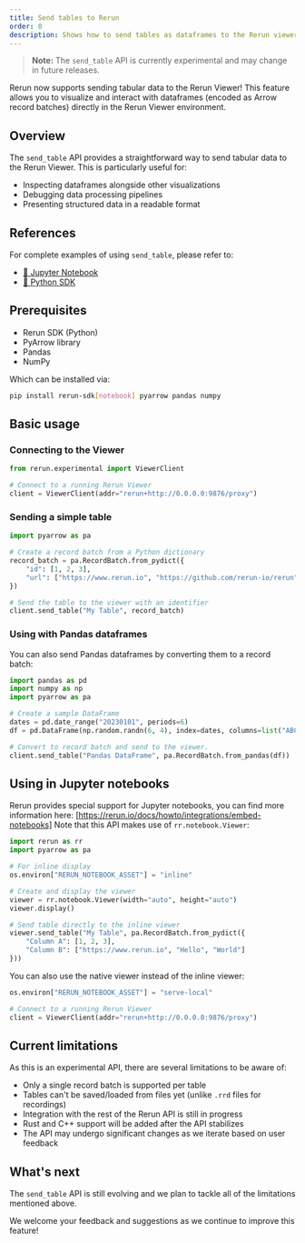 ```yaml
---
title: Send tables to Rerun
order: 0
description: Shows how to send tables as dataframes to the Rerun viewer.
---
```


> **Note:** The `send_table` API is currently experimental and may change in future releases.

Rerun now supports sending tabular data to the Rerun Viewer! This feature allows you to visualize and interact with dataframes (encoded as Arrow record batches) directly in the Rerun Viewer environment.

## Overview

The `send_table` API provides a straightforward way to send tabular data to the Rerun Viewer. This is particularly useful for:

- Inspecting dataframes alongside other visualizations
- Debugging data processing pipelines
- Presenting structured data in a readable format

## References

For complete examples of using `send_table`, please refer to:

- [🐍 Jupyter Notebook](https://github.com/rerun-io/rerun/blob/main/examples/python/notebook/send_table.ipynb)
- [🐍 Python SDK](https://github.com/rerun-io/rerun/blob/main/docs/snippets/all/howto/send_table.py)

## Prerequisites

- Rerun SDK (Python)
- PyArrow library
- Pandas
- NumPy

Which can be installed via:

```sh
pip install rerun-sdk[notebook] pyarrow pandas numpy
```

## Basic usage

### Connecting to the Viewer

```python
from rerun.experimental import ViewerClient

# Connect to a running Rerun Viewer
client = ViewerClient(addr="rerun+http://0.0.0.0:9876/proxy")
```

### Sending a simple table

```python
import pyarrow as pa

# Create a record batch from a Python dictionary
record_batch = pa.RecordBatch.from_pydict({
    "id": [1, 2, 3],
    "url": ["https://www.rerun.io", "https://github.com/rerun-io/rerun", "https://crates.io/crates/rerun"],
})

# Send the table to the viewer with an identifier
client.send_table("My Table", record_batch)
```

### Using with Pandas dataframes

You can also send Pandas dataframes by converting them to a record batch:

```python
import pandas as pd
import numpy as np
import pyarrow as pa

# Create a sample DataFrame
dates = pd.date_range("20230101", periods=6)
df = pd.DataFrame(np.random.randn(6, 4), index=dates, columns=list("ABCD"))

# Convert to record batch and send to the viewer.
client.send_table("Pandas DataFrame", pa.RecordBatch.from_pandas(df))
```

## Using in Jupyter notebooks

Rerun provides special support for Jupyter notebooks, you can find more information here: [https://rerun.io/docs/howto/integrations/embed-notebooks]
Note that this API makes use of `rr.notebook.Viewer`:

```python
import rerun as rr
import pyarrow as pa

# For inline display
os.environ["RERUN_NOTEBOOK_ASSET"] = "inline"

# Create and display the viewer
viewer = rr.notebook.Viewer(width="auto", height="auto")
viewer.display()

# Send table directly to the inline viewer
viewer.send_table("My Table", pa.RecordBatch.from_pydict({
    "Column A": [1, 2, 3],
    "Column B": ["https://www.rerun.io", "Hello", "World"]
}))
```

You can also use the native viewer instead of the inline viewer:

```python
os.environ["RERUN_NOTEBOOK_ASSET"] = "serve-local"

# Connect to a running Rerun Viewer
client = ViewerClient(addr="rerun+http://0.0.0.0:9876/proxy")
```

## Current limitations

As this is an experimental API, there are several limitations to be aware of:

- Only a single record batch is supported per table
- Tables can't be saved/loaded from files yet (unlike `.rrd` files for recordings)
- Integration with the rest of the Rerun API is still in progress
- Rust and C++ support will be added after the API stabilizes
- The API may undergo significant changes as we iterate based on user feedback

## What's next

The `send_table` API is still evolving and we plan to tackle all of the limitations mentioned above.

We welcome your feedback and suggestions as we continue to improve this feature!

